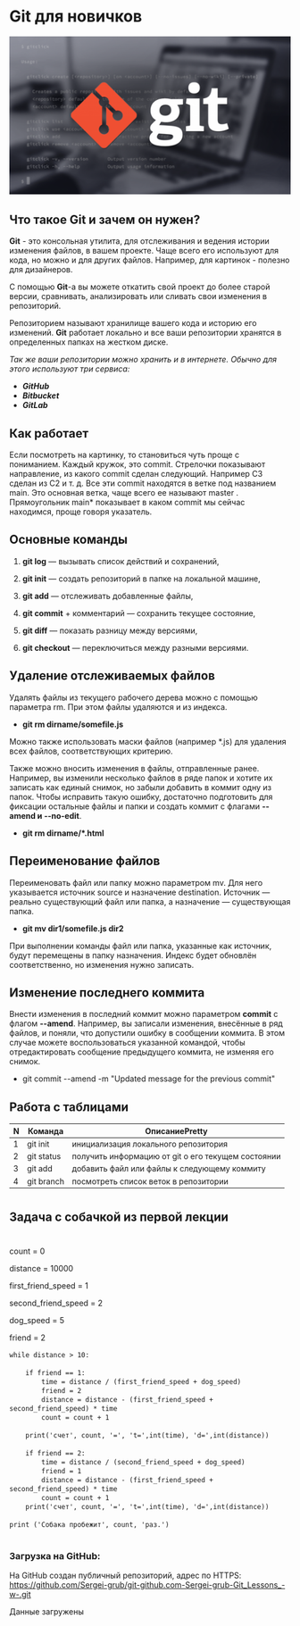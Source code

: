 # Git для новичков
![баннер Git](git.png)
##  Что такое Git и зачем он нужен?

**Git** - это консольная утилита, для отслеживания и ведения истории изменения файлов, в вашем проекте. Чаще всего его используют для кода, но можно и для других файлов. Например, для картинок - полезно для дизайнеров.

С помощью **Git**-a вы можете откатить свой проект до более старой версии, сравнивать, анализировать или сливать свои изменения в репозиторий.

Репозиторием называют хранилище вашего кода и историю его изменений. **Git** работает локально и все ваши репозитории хранятся в определенных папках на жестком диске.

_Так же ваши репозитории можно хранить и в интернете. Обычно для этого используют три сервиса:_

* _**GitHub**_
* _**Bitbucket**_
* _**GitLab**_

##  Как работает
Если посмотреть на картинку, то становиться чуть проще с пониманием. Каждый кружок, это commit. Стрелочки показывают направление, из какого commit сделан следующий. Например C3 сделан из С2 и т. д. Все эти commit находятся в ветке под названием main. Это основная ветка, чаще всего ее называют master . Прямоугольник main* показывает в каком commit мы сейчас находимся, проще говоря указатель.

##  Основные команды

1. **git log** — вызывать список действий и сохранений,

2. **git init** — создать репозиторий в папке на локальной машине,

3. **git add** — отслеживать добавленные файлы,

4. **git commit** + комментарий — сохранить текущее состояние,

5. **git diff** — показать разницу между версиями,

6. **git checkout** — переключиться между разными версиями.

## Удаление отслеживаемых файлов

Удалять файлы из текущего рабочего дерева можно с помощью параметра rm. При этом файлы удаляются и из индекса.

* **git rm dirname/somefile.js**

Можно также использовать маски файлов (например *.js) для удаления всех файлов, соответствующих критерию.

Также можно вносить изменения в файлы, отправленные ранее. Например, вы изменили несколько файлов в ряде папок и хотите их записать как единый снимок, но забыли добавить в коммит одну из папок. Чтобы исправить такую ошибку, достаточно подготовить для фиксации остальные файлы и папки и создать коммит с флагами **--amend и --no-edit**.
* **git rm dirname/*.html**

##  Переименование файлов

Переименовать файл или папку можно параметром mv. Для него указывается источник source и назначение destination. Источник — реально существующий файл или папка, а назначение — существующая папка.

* **git mv dir1/somefile.js dir2**

При выполнении команды файл или папка, указанные как источник, будут перемещены в папку назначения. Индекс будет обновлён соответственно, но изменения нужно записать.


##  Изменение последнего коммита

Внести изменения в последний коммит можно параметром **commit** с флагом **--amend**. Например, вы записали изменения, внесённые в ряд файлов, и поняли, что допустили ошибку в сообщении коммита. В этом случае можете воспользоваться указанной командой, чтобы отредактировать сообщение предыдущего коммита, не изменяя его снимок.

* git commit --amend -m "Updated message for the previous commit"

## Работа с таблицами
N | Команда | ОписаниеPretty
--- | --- | ---
1 | git init  | инициализация локального репозитория
2 | git status | получить информацию от git о его текущем состоянии
3 | git add | добавить файл или файлы к следующему коммиту
4 | git branch | посмотреть список веток в репозитории

#
## Задача с собачкой из первой лекции
#

count = 0

distance = 10000

first_friend_speed = 1

second_friend_speed = 2

dog_speed = 5

friend = 2


    while distance > 10:
    
        if friend == 1:
            time = distance / (first_friend_speed + dog_speed)
            friend = 2
            distance = distance - (first_friend_speed + second_friend_speed) * time
            count = count + 1
        
        print('счет', count, '=', 't=',int(time), 'd=',int(distance))
    
        if friend == 2:
            time = distance / (second_friend_speed + dog_speed)
            friend = 1
            distance = distance - (first_friend_speed + second_friend_speed) * time
            count = count + 1
        print('счет', count, '=', 't=',int(time), 'd=',int(distance))
    
    print ('Собака пробежит', count, 'раз.')
#
### **Загрузка на GitHub:**

На GitHub создан публичный репозиторий, адрес по HTTPS:
https://github.com/Sergei-grub/git-github.com-Sergei-grub-Git_Lessons_-w-.git

Данные загружены 